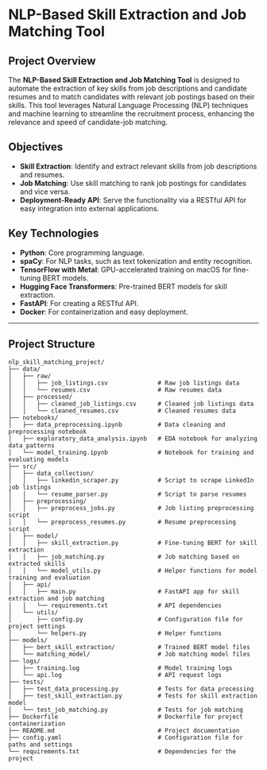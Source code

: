 # NLP-Based Skill Extraction and Job Matching Tool

## Project Overview
The **NLP-Based Skill Extraction and Job Matching Tool** is designed to automate the extraction of key skills from job descriptions and candidate resumes and to match candidates with relevant job postings based on their skills. This tool leverages Natural Language Processing (NLP) techniques and machine learning to streamline the recruitment process, enhancing the relevance and speed of candidate-job matching.

## Objectives
- **Skill Extraction**: Identify and extract relevant skills from job descriptions and resumes.
- **Job Matching**: Use skill matching to rank job postings for candidates and vice versa.
- **Deployment-Ready API**: Serve the functionality via a RESTful API for easy integration into external applications.

## Key Technologies
- **Python**: Core programming language.
- **spaCy**: For NLP tasks, such as text tokenization and entity recognition.
- **TensorFlow with Metal**: GPU-accelerated training on macOS for fine-tuning BERT models.
- **Hugging Face Transformers**: Pre-trained BERT models for skill extraction.
- **FastAPI**: For creating a RESTful API.
- **Docker**: For containerization and easy deployment.

---

## Project Structure

```plaintext
nlp_skill_matching_project/
├── data/
│   ├── raw/
│   │   ├── job_listings.csv              # Raw job listings data
│   │   └── resumes.csv                   # Raw resumes data
│   ├── processed/
│   │   ├── cleaned_job_listings.csv      # Cleaned job listings data
│   │   └── cleaned_resumes.csv           # Cleaned resumes data
├── notebooks/
│   ├── data_preprocessing.ipynb          # Data cleaning and preprocessing notebook
│   ├── exploratory_data_analysis.ipynb   # EDA notebook for analyzing data patterns
│   └── model_training.ipynb              # Notebook for training and evaluating models
├── src/
│   ├── data_collection/
│   │   ├── linkedin_scraper.py           # Script to scrape LinkedIn job listings
│   │   └── resume_parser.py              # Script to parse resumes
│   ├── preprocessing/
│   │   ├── preprocess_jobs.py            # Job listing preprocessing script
│   │   └── preprocess_resumes.py         # Resume preprocessing script
│   ├── model/
│   │   ├── skill_extraction.py           # Fine-tuning BERT for skill extraction
│   │   ├── job_matching.py               # Job matching based on extracted skills
│   │   └── model_utils.py                # Helper functions for model training and evaluation
│   ├── api/
│   │   ├── main.py                       # FastAPI app for skill extraction and job matching
│   │   └── requirements.txt              # API dependencies
│   └── utils/
│       ├── config.py                     # Configuration file for project settings
│       └── helpers.py                    # Helper functions
├── models/
│   ├── bert_skill_extraction/            # Trained BERT model files
│   └── matching_model/                   # Job matching model files
├── logs/
│   ├── training.log                      # Model training logs
│   └── api.log                           # API request logs
├── tests/
│   ├── test_data_processing.py           # Tests for data processing
│   ├── test_skill_extraction.py          # Tests for skill extraction model
│   └── test_job_matching.py              # Tests for job matching
├── Dockerfile                            # Dockerfile for project containerization
├── README.md                             # Project documentation
├── config.yaml                           # Configuration file for paths and settings
└── requirements.txt                      # Dependencies for the project

